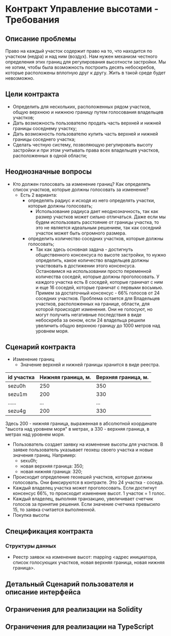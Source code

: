 # Контракт Управление высотами - Требования

## Описание проблемы
Право на каждый участок содержит право на то, что находится по участком (недра) и над ним (воздух).
Нам нужен механизм честного определения этих границ для регулирования высотности застройки. Мы не хотим, чтобы была возможность построить десять небоскребов, которые расположены вплотную друг к другу. Жить в такой среде будет невозможно.

## Цели контракта
- Определить для нескольких, расположенных рядом участков, общую верхнюю и нижнюю границу путем голосования владельцев участков;
- Дать возможность пользователю продать часть верхней и нижней границы соседнему участку;
- Дать возможность пользователю купить часть верхней и нижней границы соседнего участка;
- Сделать честную систему, позволяющую регулировать высоту застройки и при этом учитывать права всех владельцев участков, расположенных в одной области;

## Неоднозначные вопросы
- Кто должен голосовать за изменение границ?
Как определять список участков, которые должны голосовать за изменение?
  - Есть 2 варианта:
    - определять радиус и исходя из него определять участки, которые должны голосовать;
      - Использование радиуса дает неоднозначность, так как размер участков может сильно отличаться. Даже если мы будем использовать расстояние от границы участка, то это не является идеальным решением, так как соседний участок может быть огромного размера.
    - определить количество соседних участков, которые должны голосовать;
      - Так как здесь основная задача - достигнуть общественного консенсуса по высоте застройки, то нужно определить, какое количество владельцев должны участвовать в достижении этого консенсуса. Остановимся на использовании просто переменной количества соседей, которые должны проголосовать. У каждого участка есть 8 соседей, которые граничат с ним и еще 16 соседей, которые граничат с первыми восьмью. Примем за достаточный консенсус - 66% голосов от 24 соседних участков. Проблема остается для Владельцев участков, расположенных на границе, области, для которой происходят изменения. Они не голосуют, но могут получить негативные последствия в виде небоскреба за окном, если 24 владельца решили увеличить общую верхнюю границу до 1000 метров над уровнем моря.

## Сценарий контракта
- Изменение границ
  - Значение верхней и нижней границы хранится в виде реестра.

| id участка | Нижняя граница, м. | Верхняя граница, м. |
| ---------- | -------------- | --------------- |
| sezu0h | 250 | 350 |
| sezu1m | 200 | 330 |
| ...... | ... | ... |
| sezu4g | 200 | 330 |

Здесь 200 - нижняя граница, выраженная в абсолютной координате "высота над уровнем моря" в метрах, а 330 - верхняя граница, в метрах над уровнем моря.
  - Пользователь создает заявку на изменение высоты для участков. В заявке пользователь указывает  геохеш своего участка и новые значения границ.
Например:
    - sexu0h;
    - новая верхняя граница: 350;
    - новая нижняя граница: 320;
  - Происходит определение геохешей участков, которые должны голосовать. Они фиксируются в контракте. Это 24 участка - соседа.
  - Каждый владелец участка может проголосовать. Если достигнут консенсус 66%, то происходит изменение высот. 1 участок = 1 голос.
  - Каждый владелец, выполняя транзакцию, увеличивает счетчик голосов за принятие решения. Если значение счетчика превысило 15, то заявка считается выполненной.
- Покупка высоты

## Спецификация контракта
### Структуры данных
- Реестр заявок на изменение высот: mapping <адрес инициатора, список голосующих участков, новая верхняя граница, новая нижняя граница>.

## Детальный Сценарий пользователя и описание интерфейса

## Ограничения для реализации на Solidity

## Ограничения для реализации на TypeScript
